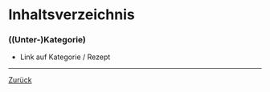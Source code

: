 # Inhaltsverzeichnis

### ((Unter-)Kategorie)

- Link auf Kategorie / Rezept



------

[Zurück](../index.md)
